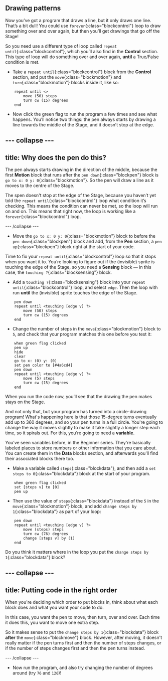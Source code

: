 ## Drawing patterns
Now you’ve got a program that draws a line, but it only draws one line. That’s a bit dull! You could use 
`forever`{:class="blockcontrol"} loop to draw something over and over again, but then you’ll get drawings that go off the Stage!

So you need use a different type of loop called `repeat until`{:class="blockcontrol"}, which you’ll also find in the **Control** section. This type of loop will do something over and over again, **until** a True/False condition is met. 

+ Take a `repeat until`{:class="blockcontrol"} block from the **Control** section, and put the `move`{:class="blockmotion"} and `turn`{:class="blockmotion"} blocks inside it, like so: 

```blocks
    repeat until <> 
        move (50) steps
        turn cw (15) degrees
    end
```

+ Now click the green flag to run the program a few times and see what happens. You’ll notice two things: the pen always starts by drawing a line towards the middle of the Stage, and it doesn’t stop at the edge.

--- collapse ---
---
title: Why does the pen do this?
---

The pen always starts drawing in the direction of the middle, because the first **Motion** block that runs after the `pen down`{:class="blockpen"} block is `go to x: 0 y: 0`{:class="blockmotion"}. So the pen will draw a line as it moves to the centre of the Stage.

The spen doesn't stop at the edge of the Stage, because you haven’t yet told the `repeat until`{:class="blockcontrol"} loop what condition it’s checking. This means the condition can never be met, so the loop will run on and on. This means that right now, the loop is working like a `forever`{:class="blockcontrol"} loop.

--- /collapse ---

+ Move the `go to x: 0 y: 0`{:class="blockmotion"} block to before the `pen down`{:class="blockpen"} block and add, from the **Pen** section, a `pen up`{:class="blockpen"} block right at the start of your code.

Time to fix your `repeat until`{:class="blockcontrol"} loop so that it stops when you want it to. You’re looking to figure out if the (invisible) sprite is touching the edge of the Stage, so you need a **Sensing** block — in this case, the `touching ?`{:class="blocksensing"} block. 

+ Add a `touching ?`{:class="blocksensing"} block into your `repeat until`{:class="blockcontrol"} loop, and select `edge`. Then the loop with run **until** the (invisible) sprite touches the edge of the Stage.

```blocks
    pen down
    repeat until <touching [edge v] ?> 
        move (50) steps
        turn cw (15) degrees
    end
```

+ Change the number of steps in the `move`{:class="blockmotion"} block to `5`, and check that your program matches this one before you test it: 

```blocks
    when green flag clicked
    pen up
    hide
    clear
    go to x: (0) y: (0)
    set pen color to [#4a6cd4]
    pen down
    repeat until <touching [edge v] ?> 
        move (5) steps
        turn cw (15) degrees
    end
```

When you run the code now, you’ll see that the drawing the pen makes stays on the Stage.

And not only that, but your program has turned into a circle-drawing program! What's happening here is that those 15-degree turns eventually add up to 360 degrees, and so your pen turns in a full circle. You're going to change the way it moves slightly to make it take slightly a longer step each time, so it spirals out. For this, you’re going to need a **variable**.

You’ve seen variables before, in the Beginner series. They're basically labeled places to store numbers or other information that you care about. You can create them in the **Data** blocks section, and afterwards you'll find their associated blocks there too.

+ Make a variable called `steps`{:class="blockdata"}, and then add a `set steps to 0`{:class="blockdata"} block at the start of your program.

```blocks
    when green flag clicked
    set [steps v] to [0]
    pen up
```

+ Then use the value of `steps`{:class="blockdata"} instead of the `5` in the `move`{:class="blockmotion"} block, and add `change steps by 1`{:class="blockdata"} as part of your loop:

```blocks
    pen down
    repeat until <touching [edge v] ?> 
        move (steps) steps
        turn cw (76) degrees
        change [steps v] by (1)
    end
```
 Do you think it matters where in the loop you put the `change steps by 1`{:class="blockdata"} block?

--- collapse ---
---
title: Putting code in the right order
---

When you're deciding which order to put blocks in, think about what each block does and what you want your code to do.

In this case, you want the pen to move, then turn, over and over. Each time it does this, you want to move one extra step.

So it makes sense to put the `change steps by 1`{:class="blockdata"} block **after** the `move`{:class="blockmove"} block. However, after moving, it doesn't really matter if the pen turns first and then the number of steps changes, or if the number of steps changes first and then the pen turns instead.

--- /collapse ---

+ Now run the program, and also try changing the number of degrees around (try `76` and `120`)!
